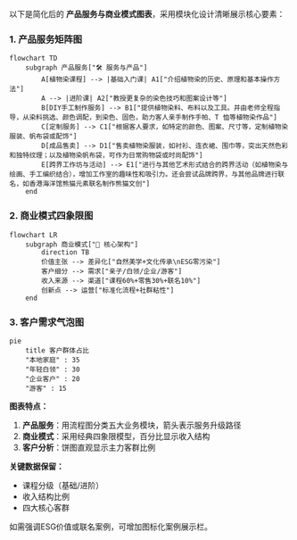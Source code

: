 以下是简化后的 **产品服务与商业模式图表**，采用模块化设计清晰展示核心要素：

### 1. 产品服务矩阵图
```mermaid
flowchart TD
    subgraph 产品服务["🛠️ 服务与产品"]
        A[植物染课程] --> |基础入门课| A1["介绍植物染的历史、原理和基本操作方法"]
        A --> |进阶课| A2["教授更复杂的染色技巧和图案设计等"]
        B[DIY手工制作服务] --> B1["提供植物染料、布料以及工具。并由老师全程指导，从染料挑选、颜色调配，到染色、固色，助力客人亲手制作手帕、T 恤等植物染作品"]
        C[定制服务] --> C1["根据客人要求，如特定的颜色、图案、尺寸等，定制植物染服装、帆布袋或配饰"]
        D[成品售卖] --> D1["售卖植物染服装，如衬衫、连衣裙、围巾等，突出天然色彩和独特纹理；以及植物染帆布袋，可作为日常购物袋或时尚配饰"]
        E[跨界工作坊与活动] --> E1["进行与其他艺术形式结合的跨界活动（如植物染与绘画、手工编织结合），增加工作室的趣味性和吸引力。还会尝试品牌跨界，与其他品牌进行联名，如香港海洋馆熊猫元素联名制作熊猫文创"]
    end
```

### 2. 商业模式四象限图
```mermaid
flowchart LR
    subgraph 商业模式["💼 核心架构"]
        direction TB
        价值主张 --> 差异化["自然美学+文化传承\nESG零污染"]
        客户细分 --> 需求["亲子/白领/企业/游客"]
        收入来源 --> 渠道["课程60%+零售30%+联名10%"]
        创新点 --> 运营["标准化流程+社群粘性"]
    end
```

### 3. 客户需求气泡图
```mermaid
pie
    title 客户群体占比
    "本地家庭" : 35
    "年轻白领" : 30
    "企业客户" : 20
    "游客" : 15
```

**图表特点：**
1. **产品服务**：用流程图分类五大业务模块，箭头表示服务升级路径
2. **商业模式**：采用经典四象限模型，百分比显示收入结构
3. **客户分析**：饼图直观显示主力客群比例

**关键数据保留：**
- 课程分级（基础/进阶）
- 收入结构比例
- 四大核心客群

如需强调ESG价值或联名案例，可增加图标化案例展示栏。
